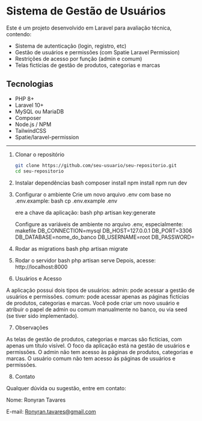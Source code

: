 # Sistema de Gestão de Usuários

Este é um projeto desenvolvido em Laravel para avaliação técnica, contendo:

- Sistema de autenticação (login, registro, etc)
- Gestão de usuários e permissões (com Spatie Laravel Permission)
- Restrições de acesso por função (admin e comum)
- Telas fictícias de gestão de produtos, categorias e marcas

## Tecnologias

- PHP 8+
- Laravel 10+
- MySQL ou MariaDB
- Composer
- Node.js / NPM
- TailwindCSS
- Spatie/laravel-permission

---

1. Clonar o repositório

    ```bash
    git clone https://github.com/seu-usuario/seu-repositorio.git
    cd seu-repositorio 

2.  Instalar dependências
    bash
    composer install
    npm install
    npm run dev

3. Configurar o ambiente
    Crie um novo arquivo .env com base no .env.example:
    bash
    cp .env.example .env

    ere a chave da aplicação:
    bash
    php artisan key:generate

    Configure as variáveis de ambiente no arquivo .env, especialmente:
    makefile
    DB_CONNECTION=mysql
    DB_HOST=127.0.0.1
    DB_PORT=3306
    DB_DATABASE=nome_do_banco
    DB_USERNAME=root
    DB_PASSWORD=

4. Rodar as migrations
    bash
    php artisan migrate

5. Rodar o servidor
    bash
    php artisan serve
    Depois, acesse: http://localhost:8000

6. Usuários e Acesso

A aplicação possui dois tipos de usuários:
admin: pode acessar a gestão de usuários e permissões.
comum: pode acessar apenas as páginas fictícias de produtos, categorias e marcas.
Você pode criar um novo usuário e atribuir o papel de admin ou comum manualmente no banco, ou via seed (se tiver sido implementado).

7. Observações

As telas de gestão de produtos, categorias e marcas são fictícias, com apenas um título visível.
O foco da aplicação está na gestão de usuários e permissões.
O admin não tem acesso às páginas de produtos, categorias e marcas.
O usuário comum não tem acesso às páginas de usuários e permissões.

8. Contato

Qualquer dúvida ou sugestão, entre em contato:

Nome: Ronyran Tavares

E-mail: Ronyran.tavares@gmail.com

